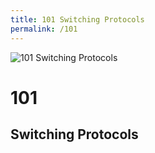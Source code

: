 ```yaml
---
title: 101 Switching Protocols
permalink: /101
---
```

<div class="status-page-container">
<div>
    <img src="http://i.imgur.com/p767VEv.jpg" alt="101 Switching Protocols" />
    <h1>101</h1>
    <h2>Switching Protocols</h2>
</div>
</div>
